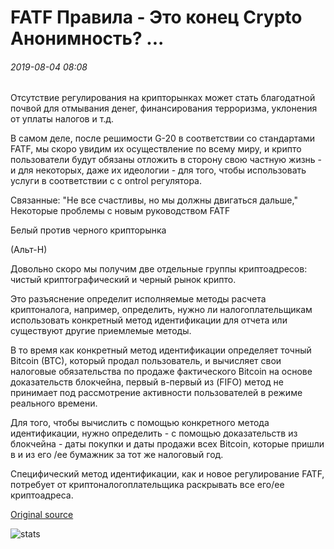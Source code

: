 # FATF Правила - Это конец Crypto Анонимность? ...

###### 2019-08-04 08:08

Отсутствие регулирования на крипторынках может стать благодатной почвой для отмывания денег, финансирования терроризма, уклонения от уплаты налогов и т.д.

В самом деле, после решимости G-20 в соответствии со стандартами FATF, мы скоро увидим их осуществление по всему миру, и крипто пользователи будут обязаны отложить в сторону свою частную жизнь - и для некоторых, даже их идеологии - для того, чтобы использовать услуги в соответствии с c ontrol регулятора.

Связанные: "Не все счастливы, но мы должны двигаться дальше," Некоторые проблемы с новым руководством FATF

Белый против черного крипторынка

(Альт-Н)

Довольно скоро мы получим две отдельные группы криптоадресов: чистый криптографический и черный рынок крипто.

Это разъяснение определит исполняемые методы расчета криптоналога, например, определить, нужно ли налогоплательщикам использовать конкретный метод идентификации для отчета или существуют другие приемлемые методы.

В то время как конкретный метод идентификации определяет точный Bitcoin (BTC), который продал пользователь, и вычисляет свои налоговые обязательства по продаже фактического Bitcoin на основе доказательств блокчейна, первый в-первый из (FIFO) метод не принимает под рассмотрение активности пользователей в режиме реального времени.

Для того, чтобы вычислить с помощью конкретного метода идентификации, нужно определить - с помощью доказательств из блокчейна - даты покупки и даты продажи всех Bitcoin, которые пришли в и из его /ее бумажник за тот же налоговый год.

Специфический метод идентификации, как и новое регулирование FATF, потребует от криптоналогоплательщика раскрывать все его/ее криптоадреса.

[Original source](https://cointelegraph.com/news/fatf-regulations-is-it-the-end-of-crypto-anonymity)

![stats](https://c.statcounter.com/11760860/0/a89fa40b/1/ "stats")